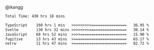 @ikangg
<!--START_SECTION:waka-->

```txt
Total Time: 430 hrs 18 mins

TypeScript    160 hrs 1 min   >>>>>>>>>================   36.95 %
Svelte        130 hrs 32 mins >>>>>>>>=================   30.14 %
JavaScript    68 hrs 52 mins  >>>>=====================   15.90 %
fugitive      13 hrs 43 mins  >========================   03.17 %
netrw         11 hrs 47 mins  >========================   02.72 %
```

<!--END_SECTION:waka-->
